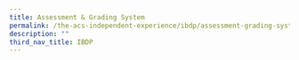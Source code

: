 ```yaml
---
title: Assessment & Grading System
permalink: /the-acs-independent-experience/ibdp/assessment-grading-system/
description: ""
third_nav_title: IBDP
---
```

